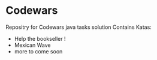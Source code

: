 # Codewars
Repositry for Codewars java tasks solution
Contains Katas: 
  - Help the bookseller !
  - Mexican Wave
  - more to come soon
